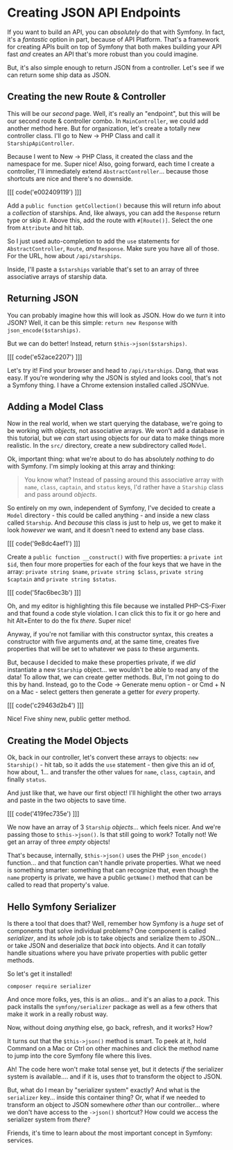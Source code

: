 # Creating JSON API Endpoints

If you want to build an API, you can *absolutely* do that with Symfony. In fact,
it's a *fantastic* option in part, because of API Platform. That's a framework
for creating APIs built on top of Symfony that both makes building your API fast
*and* creates an API that's more robust than you could imagine.

But, it's also simple enough to return JSON from a controller. Let's see if we
can return some ship data as JSON.

## Creating the new Route & Controller

This will be our *second* page. Well, it's really an "endpoint", but this will
be our second route & controller combo. In `MainController`, we could add another
method here. But for organization, let's create a totally new controller class.
I'll go to New -> PHP Class and call it `StarshipApiController`.

Because I went to New -> PHP Class, it created the class and the namespace for me.
Super nice! Also, going forward, each time I create a controller, I'll immediately
extend `AbstractController`... because those shortcuts are nice and there's no
downside.

[[[ code('e002409119') ]]]

Add a `public function getCollection()` because this will return info about a
*collection* of starships. And, like always, you can add the `Response` return
type or skip it. Above this, add the route with `#[Route()]`. Select the one from
`Attribute` and hit tab.

So I just used auto-completion to add the `use` statements for `AbstractController`,
`Route`, *and* `Response`. Make sure you have all of those. For the URL, how about
`/api/starships`.

Inside, I'll paste a `$starships` variable that's set to an array of three
associative arrays of starship data.

## Returning JSON

You can probably imagine how this will look as JSON. How do we *turn* it into
JSON? Well, it can be this simple: `return new Response` with
`json_encode($starships)`.

But we can do better! Instead, return `$this->json($starships)`.

[[[ code('e52ace2207') ]]]

Let's try it! Find your browser and head to `/api/starships`. Dang, that was easy.
If you're wondering why the JSON is styled and looks cool, that's not a Symfony thing.
I have a Chrome extension installed called JSONVue.

## Adding a Model Class

Now in the real world, when we start querying the database, we're going to be working
with *objects*, not associative arrays. We won't add a database in this tutorial, but
we *can* start using objects for our data to make things more realistic. In the
`src/` directory, create a new subdirectory called `Model`.

Ok, important thing: what we're about to do has absolutely *nothing* to do with
Symfony. I'm simply looking at this array and thinking:

> You know what? Instead of passing around this associative array with `name`,
> `class`, `captain`, and `status` keys, I'd rather have a `Starship` class and
> pass around *objects*.

So entirely on my own, independent of Symfony, I've decided to create a `Model`
directory - this could be called anything - and inside a new class called `Starship`.
And *because* this class is just to help *us*, we get to make it look *however*
we want, and it doesn't need to extend any base class.

[[[ code('9e8dc4aef1') ]]]

Create a `public function __construct()` with five properties: a `private int $id`,
then four more properties for each of the four keys that we have in the array:
`private string $name`, `private string $class`, `private string $captain` and
`private string $status`.

[[[ code('5fac6bec3b') ]]]

Oh, and my editor is highlighting this file because we installed PHP-CS-Fixer
and that found a code style violation. I can click this to fix it or go here and
hit Alt+Enter to do the fix *there*. Super nice!

Anyway, if you're not familiar with this constructor syntax, this creates a
constructor with five arguments *and*, at the same time, creates five properties
that will be set to whatever we pass *to* these arguments.

But, because I decided to make these properties private, if we *did* instantiate
a new `Starship` object... we wouldn't be able to read any of the data! To allow
that, we can create getter methods. But, I'm not going to do this by hand. Instead,
go to the Code -> Generate menu option - or Cmd + N on a Mac - select getters then
generate a getter for *every* property.

[[[ code('c29463d2b4') ]]]

Nice! Five shiny new, public getter method.

## Creating the Model Objects

Ok, back in our controller, let's convert these arrays to objects: `new Starship()` -
hit tab, so it adds the `use` statement - then give this an id of, how about, 1...
and transfer the other values for `name`, `class`, `captain`, and finally `status`.

And just like that, we have our first object! I'll highlight the other two
arrays and paste in the two objects to save time.

[[[ code('419fec735e') ]]]

We now have an array of 3 `Starship` *objects*... which feels nicer. And we're
passing those to `$this->json()`. Is that still going to work? Totally not! We get
an array of three *empty* objects!

That's because, internally, `$this->json()` uses the PHP `json_encode()` function...
and that function can't handle private properties. What we need is something smarter:
something that can recognize that, even though the `name` property is private, we
have a public `getName()` method that can be called to read that property's
value.

## Hello Symfony Serializer

Is there a tool that does that? Well, remember how Symfony is a *huge* set of
components that solve individual problems? One component is called *serializer*,
and its *whole* job is to take objects and serialize them to JSON... or take JSON
and deserialize that *back* into objects. And it can *totally* handle situations
where you have private properties with public getter methods.

So let's get it installed!

```terminal
composer require serializer
```

And once more folks, yes, this is an *alias*... and it's an alias to a *pack*. This
pack installs the `symfony/serializer` package as well as a few others that make
it work in a really robust way.

Now, without doing *anything* else, go back, refresh, and it works? How?

It turns out that the `$this->json()` method is smart. To peek at it, hold
Command on a Mac or Ctrl on other machines and click the method name to jump into
the core Symfony file where this lives.

Ah! The code here won't make total sense yet, but it detects *if* the serializer
system is available.... and if it is, uses *that* to transform the object to JSON.

But, what do I mean by "serializer system" exactly? And what is the `serializer`
key... inside this container thing? Or, what if we needed to transform an object
to JSON somewhere *other* than our controller... where we don't have access to the
`->json()` shortcut? How could we access the serializer system from *there*?

Friends, it's time to learn about *the* most important concept in Symfony: services.
